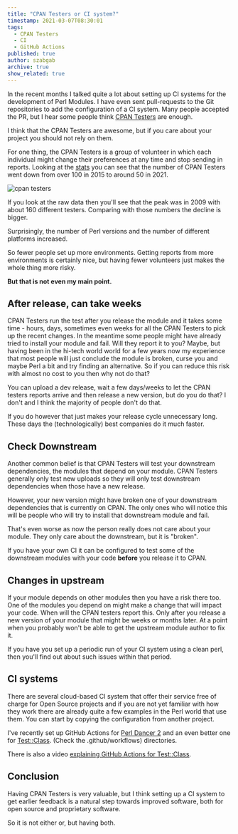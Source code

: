 ```yaml
---
title: "CPAN Testers or CI system?"
timestamp: 2021-03-07T08:30:01
tags:
  - CPAN Testers
  - CI
  - GitHub Actions
published: true
author: szabgab
archive: true
show_related: true
---
```



In the recent months I talked quite a lot about setting up CI systems for the development of Perl Modules. I have even sent pull-requests to the Git repositories
to add the configuration of a CI system. Many people accepted the PR, but I hear some people think [CPAN Testers](http://www.cpantesters.org/) are enough.

I think that the CPAN Testers are awesome, but if you care about your project you should not rely on them.


For one thing, the CPAN Testers is a group of volunteer in which each individual might change their preferences at any time and stop sending in reports.
Looking at the [stats](http://stats.cpantesters.org/) you can see that the number of CPAN Testers went down from over 100 in 2015 to around 50 in 2021.

<img src="static/img/cpantesters-attributes-202002.png" alt="cpan testers">


If you look at the raw data then you'll see that the peak was in 2009 with about 160 different testers. Comparing with those numbers the decline is bigger.

Surprisingly, the number of Perl versions and the number of different platforms increased.

So fewer people set up more environments. Getting reports from more environments is certainly nice, but having fewer volunteers just makes the whole thing more risky.


**But that is not even my main point.**


## After release, can take weeks

CPAN Testers run the test after you release the module and it takes some time - hours, days, sometimes even weeks for all the CPAN Testers to pick up the recent changes.
In the meantime some people might have already tried to install your module and fail. Will they report it to you? Maybe, but having been in the hi-tech world world for
a few years now my experience that most people will just conclude the module is broken, curse you and maybe Perl a bit and try finding an alternative.
So if you can reduce this risk with almost no cost to you then why not do that?

You can upload a dev release, wait a few days/weeks to let the CPAN testers reports arrive and then release a new version, but do you do that?
I don't and I think the majority of people don't do that.

If you do however that just makes your release cycle unnecessary long. These days the (technologically) best companies do it much faster.

## Check Downstream

Another common belief is that CPAN Testers will test your downstream dependencies, the modules that depend on your module.
CPAN Testers generally only test new uploads so they will only test downstream dependencies when those have a new release.

However, your new version might have broken one of your downstream dependencies that is currently on CPAN. The only ones who will
notice this will be people who will try to install that downstream module and fail.

That's even worse as now the person really does not care about your module. They only care about the downstream, but it is "broken".

If you have your own CI it can be configured to test some of the downstream modules with your code **before** you release it to CPAN.


## Changes in upstream

If your module depends on other modules then you have a risk there too. One of the modules you depend on might make a change
that will impact your code. When will the CPAN testers report this. Only after you release a new version of your module
that might be weeks or months later. At a point when you probably won't be able to get the upstream module author to fix it.

If you have you set up a periodic run of your CI system using a clean perl, then you'll find out about such issues within that period.


## CI systems

There are several cloud-based CI system that offer their service free of charge for Open Source projects and if you are not yet familiar with
how they work there are already quite a few examples in the Perl world that use them. You can start by copying the configuration from
another project.

I've recently set up GitHub Actions for [Perl Dancer 2](https://github.com/PerlDancer/Dancer2/) and an even better
one for [Test::Class](https://github.com/szabgab/test-class). (Check the .github/workflows) directories.

There is also a video [explaining GitHub Actions for Test::Class](/github-actions-ci-job-for-test-class).

## Conclusion

Having CPAN Testers is very valuable, but I think setting up a CI system to get earlier feedback
is a natural step towards improved software, both for open source and proprietary software.

So it is not either or, but having both.

